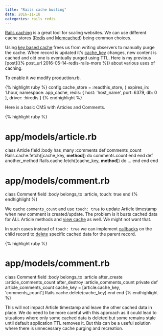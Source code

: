 ```yaml
---
title: "Rails cache busting"
date: 2016-11-18
categories: rails redis
---
```


[Rails caching](http://guides.rubyonrails.org/caching_with_rails.html) is a great tool for scaling websites.  We can use different cache stores ([Redis](http://redis.io/) and [Memcached](https://memcached.org/)) being common choices.  

Using [key based cache](https://signalvnoise.com/posts/3113-how-key-based-cache-expiration-works) frees us from writing observers to manually purge the cache.  When record is updated it's [cache_key](http://apidock.com/rails/ActiveRecord/Base/cache_key) changes, new content is cached and old one is eventually purged using TTL.  Here is my previous [post]({% post_url 2016-05-14-redis-rails-more %}) about various uses of caching.  

To enable it we modify production.rb.

{% highlight ruby %}
config.cache_store = :readthis_store,
{ expires_in: 1.hour,
namespace: app_cache,
redis: { host: 'host_name', port: 6379, db: 0 },
driver: :hiredis }
{% endhighlight %}

Here is a basic CMS with Articles and Comments.  

{% highlight ruby %}
# app/models/article.rb
class Article
  field :body
  has_many :comments
  def comments_count
    Rails.cache.fetch([cache_key, __method__]) do
      comments.count
    end
  end
  def another_method
    Rails.cache.fetch([cache_key, __method__]) do
      ...
    end
  end
end
# app/models/comment.rb
class Comment
  field :body
  belongs_to :article, touch: true
end
{% endhighlight %}

We cache `comments_count` and use `touch: true` to update Article timestamp when new comment is created/update.  The problem is it busts cached data for ALL Article methods and [view cache](https://signalvnoise.com/posts/3690-the-performance-impact-of-russian-doll-caching) as well.  We might not want that.

In such cases instead of `touch: true` we can implement [callbacks](http://api.rubyonrails.org/classes/ActiveRecord/Callbacks.html) on the child record to [delete](http://api.rubyonrails.org/classes/ActiveSupport/Cache/Store.html#method-i-delete) specific cached data for the parent record.

{% highlight ruby %}
# app/models/comment.rb
class Comment
  field :body
  belongs_to :article
  after_create  :article_comments_count
  after_destroy :article_comments_count
private
  def article_comments_count
    cache_key = [article.cache_key, 'comments_count']
    Rails.cache.delete(cache_key)
  end
end
{% endhighlight %}

This will not impact Article timestamp and leave the other cached data in place.  We do need to be more careful with this approach as it could lead to situations where only some cached data is deleted but some remains stale until default application TTL removes it.  But this can be a useful solution where there is unnecessary cache purging and recreation.  
